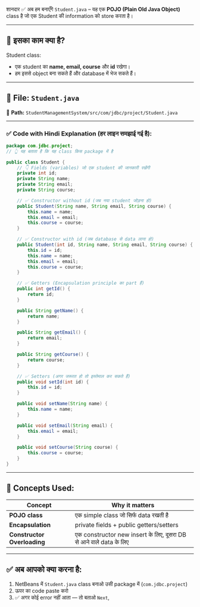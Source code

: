शानदार ✅
अब हम बनाएँगे `Student.java` – यह एक **POJO (Plain Old Java Object)** class है जो एक Student की information को store करता है।

---

## 🎯 इसका काम क्या है?

Student class:

* एक student का **name, email, course** और **id** रखेगा।
* हम इससे object बना सकते हैं और database में भेज सकते हैं।

---

## 📄 File: `Student.java`

📁 **Path:**
`StudentManagementSystem/src/com/jdbc/project/Student.java`

---

### ✅ Code with Hindi Explanation (हर लाइन समझाई गई है):

```java
package com.jdbc.project;
// 👆 यह बताता है कि यह class किस package में है

public class Student {
    // 👇 Fields (variables) जो एक student की जानकारी रखेंगी
    private int id;
    private String name;
    private String email;
    private String course;

    // ✅ Constructor without id (जब नया student जोड़ना हो)
    public Student(String name, String email, String course) {
        this.name = name;
        this.email = email;
        this.course = course;
    }

    // ✅ Constructor with id (जब database से data लाना हो)
    public Student(int id, String name, String email, String course) {
        this.id = id;
        this.name = name;
        this.email = email;
        this.course = course;
    }

    // ✅ Getters (Encapsulation principle का part हैं)
    public int getId() {
        return id;
    }

    public String getName() {
        return name;
    }

    public String getEmail() {
        return email;
    }

    public String getCourse() {
        return course;
    }

    // ✅ Setters (अगर जरूरत हो तो इस्तेमाल कर सकते हैं)
    public void setId(int id) {
        this.id = id;
    }

    public void setName(String name) {
        this.name = name;
    }

    public void setEmail(String email) {
        this.email = email;
    }

    public void setCourse(String course) {
        this.course = course;
    }
}
```

---

## 🧠 Concepts Used:

| Concept                     | Why it matters                                                     |
| --------------------------- | ------------------------------------------------------------------ |
| **POJO class**              | एक simple class जो सिर्फ data रखती है                              |
| **Encapsulation**           | private fields + public getters/setters                            |
| **Constructor Overloading** | एक constructor new insert के लिए, दूसरा DB से आने वाले data के लिए |

---

## ✅ अब आपको क्या करना है:

1. NetBeans में `Student.java` class बनाओ उसी package में (`com.jdbc.project`)
2. ऊपर का code paste करो
3. ✅ अगर कोई error नहीं आता — तो बताओ `Next`,
